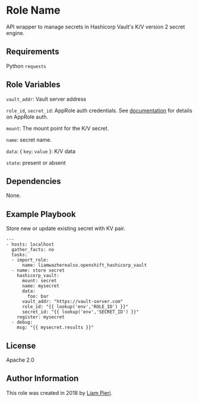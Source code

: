 Role Name
=========

API wrapper to manage secrets in Hashicorp Vault's K/V version 2 secret engine.

Requirements
------------

Python `requests`

Role Variables
--------------

`vault_addr`: Vault server address

`role_id`, `secret_id`: AppRole auth credentials. See [documentation](https://www.vaultproject.io/docs/auth/approle.html) for details on AppRole auth.

`mount`: The mount point for the K/V secret.

`name`: secret name.

`data`: { `key`: `value` }: K/V data

`state`: present or absent

Dependencies
------------

None.

Example Playbook
----------------

Store new or update existing secret with KV pair.

```
---
- hosts: localhost
  gather_facts: no
  tasks:
  - import_role:
      name: liamwazherealso.openshift_hashicorp_vault
  - name: store secret
    hashicorp_vault:
      mount: secret
      name: mysecret
      data:
        foo: bar
      vault_addr: "https://vault-server.com"
      role_id: "{{ lookup('env','ROLE_ID') }}"
      secret_id: "{{ lookup('env','SECRET_ID') }}"
    register: mysecret
  - debug:
    msg: "{{ mysecret.results }}"
```

License
-------

Apache 2.0

Author Information
------------------

This role was created in 2018 by [Liam Pieri](http://liampieri.com).
